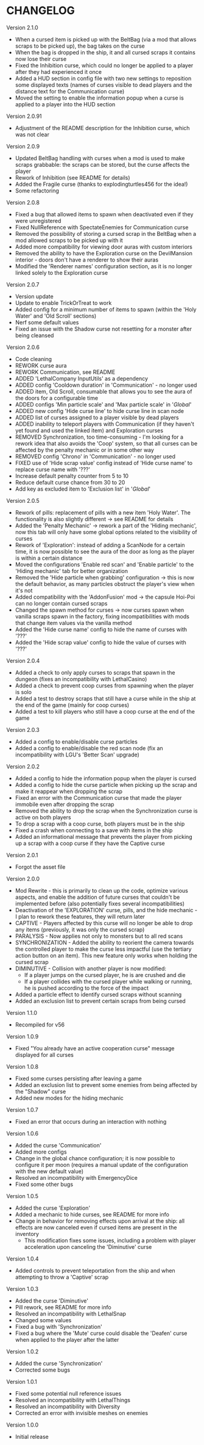 # CHANGELOG

Version 2.1.0
- When a cursed item is picked up with the BeltBag (via a mod that allows scraps to be picked up), the bag takes on the curse
- When the bag is dropped in the ship, it and all cursed scraps it contains now lose their curse
- Fixed the Inhibition curse, which could no longer be applied to a player after they had experienced it once
- Added a HUD section in config file with two new settings to reposition some displayed texts (names of curses visible to dead players and the distance text for the Communication curse)
- Moved the setting to enable the information popup when a curse is applied to a player into the HUD section

Version 2.0.91
- Adjustment of the README description for the Inhibition curse, which was not clear

Version 2.0.9
- Updated BeltBag handling with curses when a mod is used to make scraps grabbable: the scraps can be stored, but the curse affects the player
- Rework of Inhibition (see README for details)
- Added the Fragile curse (thanks to explodingturtles456 for the idea!)
- Some refactoring

Version 2.0.8
- Fixed a bug that allowed items to spawn when deactivated even if they were unregistered
- Fixed NullReference with SpectateEnemies for Communication curse
- Removed the possibility of storing a cursed scrap in the BeltBag when a mod allowed scraps to be picked up with it
- Added more compatibility for viewing door auras with custom interiors
- Removed the ability to have the Exploration curse on the DevilMansion interior - doors don't have a renderer to show their auras
- Modified the 'Renderer names' configuration section, as it is no longer linked solely to the Exploration curse

Version 2.0.7
- Version update
- Update to enable TrickOrTreat to work
- Added config for a minimum number of items to spawn (within the 'Holy Water' and 'Old Scroll' sections)
- Nerf some default values
- Fixed an issue with the Shadow curse not resetting for a monster after being cleansed

Version 2.0.6
- Code cleaning
- REWORK curse aura
- REWORK Communication, see README
- ADDED 'LethalCompany InputUtils' as a dependency
- ADDED config 'Cooldown duration' in 'Communication' - no longer used
- ADDED item, Old Scroll, consumable that allows you to see the aura of the doors for a configurable time
- ADDED configs 'Min particle scale' and 'Max particle scale' in '_Global_'
- ADDED new config 'Hide curse line' to hide curse line in scan node
- ADDED list of curses assigned to a player visible by dead players
- ADDED inability to teleport players with Communication (if they haven't yet found and used the linked item) and Exploration curses
- REMOVED Synchronization, too time-consuming - I'm looking for a rework idea that also avoids the 'Coop' system, so that all curses can be affected by the penalty mechanic or in some other way
- REMOVED config 'Chrono' in 'Communication' - no longer used
- FIXED use of 'Hide scrap value' config instead of 'Hide curse name' to replace curse name with '???'
- Increase default penalty counter from 5 to 10
- Reduce default curse chance from 30 to 20
- Add key as excluded item to 'Exclusion list' in '_Global_'

Version 2.0.5
- Rework of pills: replacement of pills with a new item 'Holy Water'. The functionality is also slightly different -> see README for details
- Added the 'Penalty Mechanic' -> rework a part of the 'Hiding mechanic', now this tab will only have some global options related to the visibility of curses
- Rework of 'Exploration': instead of adding a ScanNode for a certain time, it is now possible to see the aura of the door as long as the player is within a certain distance
- Moved the configurations 'Enable red scan' and 'Enable particle' to the 'Hiding mechanic' tab for better organization
- Removed the 'Hide particle when grabbing' configuration -> this is now the default behavior, as many particles obstruct the player's view when it's not
- Added compatibility with the 'AddonFusion' mod -> the capsule Hoi-Poi can no longer contain cursed scraps
- Changed the spawn method for curses -> now curses spawn when vanilla scraps spawn in the factory, fixing incompatibilities with mods that change item values via the vanilla method
- Added the 'Hide curse name' config to hide the name of curses with '???'
- Added the 'Hide scrap value' config to hide the value of curses with '???'

Version 2.0.4
- Added a check to only apply curses to scraps that spawn in the dungeon (fixes an incompatibility with LethalCasino)
- Added a check to prevent coop curses from spawning when the player is solo
- Added a test to destroy scraps that still have a curse while in the ship at the end of the game (mainly for coop curses)
- Added a test to kill players who still have a coop curse at the end of the game

Version 2.0.3
- Added a config to enable/disable curse particles
- Added a config to enable/disable the red scan node (fix an incompatibility with LGU's 'Better Scan' upgrade)

Version 2.0.2
- Added a config to hide the information popup when the player is cursed
- Added a config to hide the curse particle when picking up the scrap and make it reappear when dropping the scrap
- Fixed an error with the Communication curse that made the player immobile even after dropping the scrap
- Removed the ability to drop the scrap when the Synchronization curse is active on both players
- To drop a scrap with a coop curse, both players must be in the ship
- Fixed a crash when connecting to a save with items in the ship
- Added an informational message that prevents the player from picking up a scrap with a coop curse if they have the Captive curse

Version 2.0.1
- Forgot the asset file

Version 2.0.0
- Mod Rewrite - this is primarily to clean up the code, optimize various aspects, and enable the addition of future curses that couldn't be implemented before (also potentially fixes several incompatibilities)
- Deactivation of the 'EXPLORATION' curse, pills, and the hide mechanic - I plan to rework these features, they will return later
- CAPTIVE - Players affected by this curse will no longer be able to drop any items (previously, it was only the cursed scrap)
- PARALYSIS - Now applies not only to monsters but to all red scans
- SYNCHRONIZATION - Added the ability to reorient the camera towards the controlled player to make the curse less impactful (use the tertiary action button on an item). This new feature only works when holding the cursed scrap
- DIMINUTIVE - Collision with another player is now modified:
	- If a player jumps on the cursed player, he is are crushed and die
	- If a player collides with the cursed player while walking or running, he is pushed according to the force of the impact
- Added a particle effect to identify cursed scraps without scanning
- Added an exclusion list to prevent certain scraps from being cursed

Version 1.1.0
- Recompiled for v56

Version 1.0.9
- Fixed "You already have an active cooperation curse" message displayed for all curses

Version 1.0.8
- Fixed some curses persisting after leaving a game
- Added an exclusion list to prevent some enemies from being affected by the "Shadow" curse
- Added new modes for the hiding mechanic

Version 1.0.7
- Fixed an error that occurs during an interaction with nothing

Version 1.0.6
- Added the curse 'Communication'
- Added more configs
- Change in the global chance configuration; it is now possible to configure it per moon (requires a manual update of the configuration with the new default value)
- Resolved an incompatibility with EmergencyDice
- Fixed some other bugs

Version 1.0.5
- Added the curse 'Exploration'
- Added a mechanic to hide curses, see README for more info
- Change in behavior for removing effects upon arrival at the ship: all effects are now canceled even if cursed items are present in the inventory
	- This modification fixes some issues, including a problem with player acceleration upon canceling the 'Diminutive' curse

Version 1.0.4
- Added controls to prevent teleportation from the ship and when attempting to throw a 'Captive' scrap

Version 1.0.3
- Added the curse 'Diminutive'
- Pill rework, see README for more info
- Resolved an incompatibility with LethalSnap
- Changed some values
- Fixed a bug with 'Synchronization'
- Fixed a bug where the 'Mute' curse could disable the 'Deafen' curse when applied to the player after the latter

Version 1.0.2
- Added the curse 'Synchronization'
- Corrected some bugs

Version 1.0.1
- Fixed some potential null reference issues
- Resolved an incompatibility with LethalThings
- Resolved an incompatibility with Diversity
- Corrected an error with invisible meshes on enemies

Version 1.0.0
- Initial release